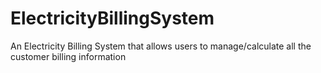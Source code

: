 # ElectricityBillingSystem
An Electricity Billing System that allows users to manage/calculate all the customer billing information
